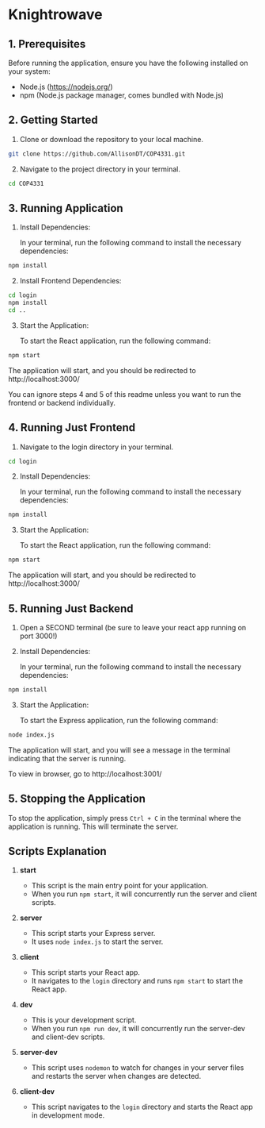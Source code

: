 # Knightrowave

## 1. Prerequisites

Before running the application, ensure you have the following installed on your system:

- Node.js (https://nodejs.org/)
- npm (Node.js package manager, comes bundled with Node.js)

## 2. Getting Started

1. Clone or download the repository to your local machine.

```bash
git clone https://github.com/AllisonDT/COP4331.git
```

2. Navigate to the project directory in your terminal.

```bash
cd COP4331
```
## 3. Running Application
1. Install Dependencies:

   In your terminal, run the following command to install the necessary dependencies:

```bash
npm install
```

2. Install Frontend Dependencies:
```bash
cd login
npm install
cd ..
```

3. Start the Application:

   To start the React application, run the following command:

```bash
npm start
```

The application will start, and you should be redirected to http://localhost:3000/

You can ignore steps 4 and 5 of this readme unless you want to run the frontend or backend individually.

## 4. Running Just Frontend
1. Navigate to the login directory in your terminal.

```bash
cd login
```

2. Install Dependencies:

   In your terminal, run the following command to install the necessary dependencies:

```bash
npm install
```
3. Start the Application:

   To start the React application, run the following command:

```bash
npm start
```

The application will start, and you should be redirected to http://localhost:3000/


## 5. Running Just Backend
1. Open a SECOND terminal (be sure to leave your react app running on port 3000!)
2. Install Dependencies:

   In your terminal, run the following command to install the necessary dependencies:

```bash
npm install
```

3. Start the Application:

   To start the Express application, run the following command:

```bash
node index.js
```
The application will start, and you will see a message in the terminal indicating that the server is running.

To view in browser, go to http://localhost:3001/

## 5. Stopping the Application

To stop the application, simply press `Ctrl + C` in the terminal where the application is running. This will terminate the server.

## Scripts Explanation

1. **start**
   - This script is the main entry point for your application.
   - When you run `npm start`, it will concurrently run the server and client scripts.

2. **server**
   - This script starts your Express server.
   - It uses `node index.js` to start the server.

3. **client**
   - This script starts your React app.
   - It navigates to the `login` directory and runs `npm start` to start the React app.

4. **dev**
   - This is your development script.
   - When you run `npm run dev`, it will concurrently run the server-dev and client-dev scripts.

5. **server-dev**
   - This script uses `nodemon` to watch for changes in your server files and restarts the server when changes are detected.

6. **client-dev**
   - This script navigates to the `login` directory and starts the React app in development mode.

